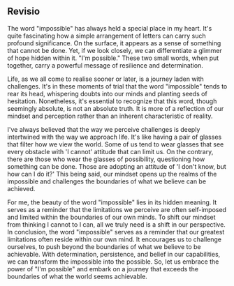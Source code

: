 ## Revisio

The word "impossible" has always held a special place in my heart. It's quite fascinating how a simple arrangement of letters can carry such profound significance. On the surface, it appears as a sense of  something that cannot be done. Yet, if we look closely, we can differentiate a glimmer of hope hidden within it. "I'm possible." These two small words, when put together, carry a powerful message of resilience and determination.


Life, as we all come to realise sooner or later, is a journey laden with challenges. It's in these moments of trial that the word "impossible" tends to rear its head, whispering doubts into our minds and planting seeds of hesitation. Nonetheless, it's essential to recognize that this word, though seemingly absolute, is not an absolute truth. It is more of a reflection of our mindset and perception rather than an inherent characteristic of reality.


I've always believed that the way we perceive challenges is deeply intertwined with the way we approach life. It's like having a pair of glasses that filter how we view the world. Some of us tend to wear glasses that see every obstacle with 'I cannot' attitude that can limit us. On the contrary, there are those who wear the glasses of possibility, questioning how something can be done. Those are adopting an attitude of 'I don't know, but how can I do it?' This being said, our mindset opens up the realms of the impossible and challenges the boundaries of what we believe can be achieved.


For me, the beauty of the word "impossible" lies in its hidden meaning. It serves as a reminder that the limitations we perceive are often self-imposed and limited within the boundaries of our own minds. To shift our mindset  from thinking I cannot to I can,  all we truly need is a shift in our perspective. In conclusion, the word "impossible" serves as a reminder that our greatest limitations often reside within our own mind. It encourages us to challenge ourselves, to push beyond the boundaries of what we believe to be achievable. With determination, persistence, and  belief in our capabilities, we can transform the impossible into the possible. So, let us embrace the power of "I'm possible" and embark on a journey that exceeds the boundaries of what the world seems achievable.
